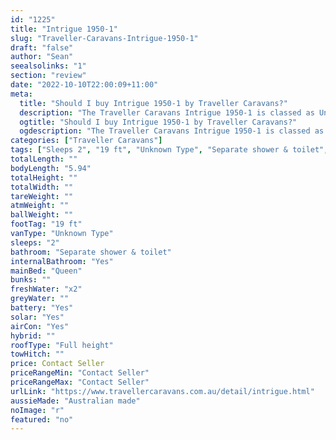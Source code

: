 ```yaml
---
id: "1225"
title: "Intrigue 1950-1"
slug: "Traveller-Caravans-Intrigue-1950-1"
draft: "false"
author: "Sean"
seealsolinks: "1"
section: "review"
date: "2022-10-10T22:00:09+11:00"
meta:
  title: "Should I buy Intrigue 1950-1 by Traveller Caravans?"
  description: "The Traveller Caravans Intrigue 1950-1 is classed as Unknown Type, and sleeps 2 people. It is Australian made and comes in at 19 ft. It generally has Separate shower & toilet."
  ogtitle: "Should I buy Intrigue 1950-1 by Traveller Caravans?"
  ogdescription: "The Traveller Caravans Intrigue 1950-1 is classed as Unknown Type, and sleeps 2 people. It is Australian made and comes in at 19 ft. It generally has Separate shower & toilet."
categories: ["Traveller Caravans"]
tags: ["Sleeps 2", "19 ft", "Unknown Type", "Separate shower & toilet", "Full height", "Price Unknown", "Australian made"]
totalLength: ""
bodyLength: "5.94"
totalHeight: ""
totalWidth: ""
tareWeight: ""
atmWeight: ""
ballWeight: ""
footTag: "19 ft"
vanType: "Unknown Type"
sleeps: "2"
bathroom: "Separate shower & toilet"
internalBathroom: "Yes"
mainBed: "Queen"
bunks: ""
freshWater: "x2"
greyWater: ""
battery: "Yes"
solar: "Yes"
airCon: "Yes"
hybrid: ""
roofType: "Full height"
towHitch: ""
price: Contact Seller
priceRangeMin: "Contact Seller"
priceRangeMax: "Contact Seller"
urlLink: "https://www.travellercaravans.com.au/detail/intrigue.html"
aussieMade: "Australian made"
noImage: "r"
featured: "no"
---
```

